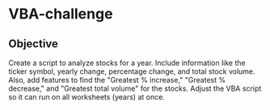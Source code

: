 # VBA-challenge

## Objective </br>
Create a script to analyze stocks for a year. Include information like the ticker symbol, yearly change, percentage change, and total stock volume.
Also, add features to find the "Greatest % increase," "Greatest % decrease," and "Greatest total volume" for the stocks.
Adjust the VBA script so it can run on all worksheets (years) at once.
